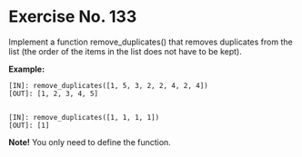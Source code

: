 # Exercise No. 133

Implement a function remove_duplicates() that removes duplicates from the list (the order of the items in the list does not have to be kept).


**Example:**

    [IN]: remove_duplicates([1, 5, 3, 2, 2, 4, 2, 4])
    [OUT]: [1, 2, 3, 4, 5]


    [IN]: remove_duplicates([1, 1, 1, 1])
    [OUT]: [1]


**Note!** You only need to define the function.  